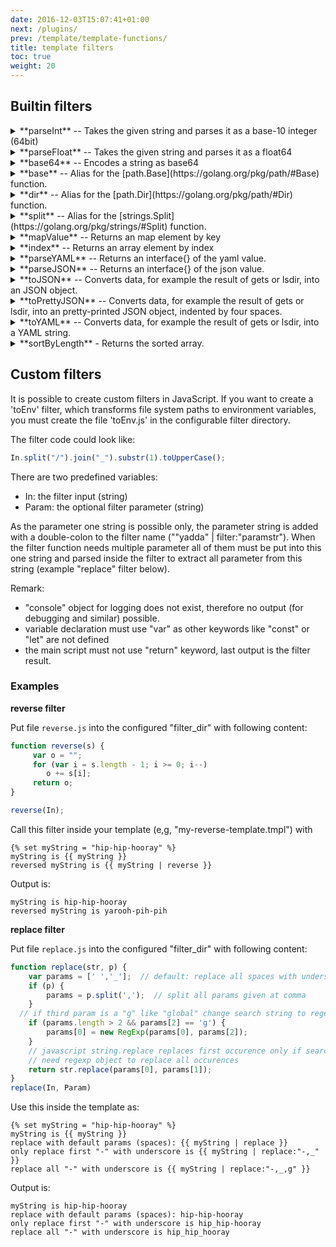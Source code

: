 ```yaml
---
date: 2016-12-03T15:07:41+01:00
next: /plugins/
prev: /template/template-functions/
title: template filters
toc: true
weight: 20
---
```


## Builtin filters

<details>
<summary> **parseInt** -- Takes the given string and parses it as a base-10 integer (64bit) </summary>

```
{{ "12000" | parseInt }}
```
</details>

<details>
<summary> **parseFloat** -- Takes the given string and parses it as a float64 </summary>

```
{{ "12000.45" | parseFloat }}
```
</details>

<details>
<summary> **base64** -- Encodes a string as base64 </summary>

```
{{ "somestring" | base64}}
```
</details>

<details>
<summary> **base** -- Alias for the [path.Base](https://golang.org/pkg/path/#Base) function. </summary>

```
{{ "/home/user/test" | base }}
```
</details>

<details>
<summary> **dir** -- Alias for the [path.Dir](https://golang.org/pkg/path/#Dir) function. </summary>

```
{{ "/home/user/test" | dir }}
```
</details>

<details>
<summary> **split** -- Alias for the [strings.Split](https://golang.org/pkg/strings/#Split) function. </summary>

```
{% for i in ("/home/user/test" | split:"/") %}
{{i}}
{% endfor %}
```
</details>

<details>
<summary> **mapValue** -- Returns an map element by key  </summary>

```
{{ getv("/some_yaml_config") | parseYAML | mapValue:"key" }}
```
</details>

<details>
<summary> **index** -- Returns an array element by index  </summary>

```
{{ "/home/user/test" | split:"/" | index:"1" }}
```
</details>

<details>
<summary> **parseYAML** -- Returns an interface{} of the yaml value.</summary>

```
{% for value in getvs("/cache1/domains/*") %}
{% set data = value | parseYAML %}
{{ data.type }} {{ data.name }} {{ data.addr }}
{% endfor %}
```
</details>

<details>
<summary> **parseJSON** -- Returns an interface{} of the json value.</summary>

```
{% for value in getvs("/cache1/domains/*") %}
{% set data = value | parseJSON %}
{{ data.type }} {{ data.name }} {{ data.addr }}
{% endfor %}
```
</details>

<details>
<summary> **toJSON** -- Converts data, for example the result of gets or lsdir, into an JSON object. </summary>

```
{{ gets("/myapp/database/*") | toJson}}
```
</details>

<details>
<summary> **toPrettyJSON** -- Converts data, for example the result of gets or lsdir, into an pretty-printed JSON object, indented by four spaces. </summary>

```
{{ gets("/myapp/database/*") | toPrettyJson}}
```
</details>

<details>
<summary> **toYAML** -- Converts data, for example the result of gets or lsdir, into a YAML string. </summary>

```
{{ gets("/myapp/database/*") | toYAML}}
```
</details>

<details>
<summary> **sortByLength** - Returns the sorted array. </summary>

Works with []string and []KVPair.
```
{% for dir in lsdir("/config") | sortByLength %}
{{dir}}
{% endfor %}
```
</details>

## Custom filters

It is possible to create custom filters in JavaScript.
If you want to create a 'toEnv' filter, which transforms file system paths to environment variables, you must create the file 'toEnv.js' in the configurable filter directory.

The filter code could look like:
```javascript
In.split("/").join("_").substr(1).toUpperCase();
```

There are two predefined variables:

  - In: the filter input (string)
  - Param: the optional filter parameter (string)

As the parameter one string is possible only, the parameter string is added with a double-colon to the filter name (""yadda" | filter:"paramstr").
When the filter function needs multiple parameter all of them must be put into this one string and parsed inside the filter to extract all 
parameter from this string (example "replace" filter below).

Remark:

* "console" object for logging does not exist, therefore no output (for debugging and similar) possible.
* variable declaration must use "var" as other keywords like "const" or "let" are not defined
* the main script must not use "return" keyword, last output is the filter result.

### Examples
**reverse filter**

Put file `reverse.js` into the configured "filter_dir" with following content: 

```javascript
function reverse(s) {
     var o = "";
     for (var i = s.length - 1; i >= 0; i--)
        o += s[i];
     return o;
}

reverse(In);
```
Call this filter inside your template (e,g, "my-reverse-template.tmpl") with

```
{% set myString = "hip-hip-hooray" %}
myString is {{ myString }}
reversed myString is {{ myString | reverse }}
```

Output is:

```text
myString is hip-hip-hooray
reversed myString is yarooh-pih-pih
```

**replace filter**

Put file `replace.js` into the configured "filter_dir" with following content:

```javascript
function replace(str, p) {
    var params = [' ','_'];  // default: replace all spaces with underscore
    if (p) {
        params = p.split(',');  // split all params given at comma
    }
  // if third param is a "g" like "global" change search string to regexp
    if (params.length > 2 && params[2] == 'g') {
        params[0] = new RegExp(params[0], params[2]);
    }
    // javascript string.replace replaces first occurence only if search param is a string
    // need regexp object to replace all occurences
    return str.replace(params[0], params[1]);
}
replace(In, Param)
```

Use this inside the template as:

```
{% set myString = "hip-hip-hooray" %}
myString is {{ myString }}
replace with default params (spaces): {{ myString | replace }}
only replace first "-" with underscore is {{ myString | replace:"-,_" }}
replace all "-" with underscore is {{ myString | replace:"-,_,g" }}
```

Output is:

```text
myString is hip-hip-hooray
replace with default params (spaces): hip-hip-hooray
only replace first "-" with underscore is hip_hip-hooray
replace all "-" with underscore is hip_hip_hooray
```

